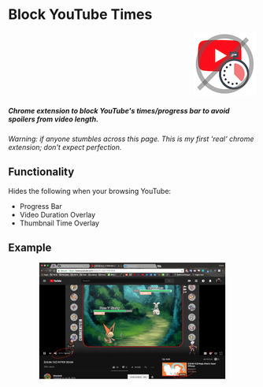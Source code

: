 # Block YouTube Times 

<p align='right'>
<img src='icon128.png'>
</p>

##### Chrome extension to block YouTube's times/progress bar to avoid spoilers from video length.

*Warning: if anyone stumbles across this page.  This is my first 'real' chrome extension; don't expect perfection.*

## Functionality

Hides the following when your browsing YouTube:

* Progress Bar
* Video Duration Overlay
* Thumbnail Time Overlay

## Example

<p align='center'>
<img src='example.png' width=75%>
</p>